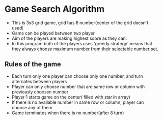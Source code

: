 # Game Search Algorithm

- This is 3x3 grid game, grid has 8 number(center of the grid doesn't used) 
- Game can be played between two player 
- Aim of the players are making highest score as they can.
- In this program both of the players uses 'greedy strategy' means that they always choose maximum number from their selectable number set. 

## Rules of the game
* Each turn only one player can choose only one number, and turn alternates between players 
* Player can only choose number that are same row or column with previously choosen number
* Player 1 starts game on the center( filled with star in array)
* If there is no available number in same row or column, player can choose any of them 
* Game terminates when there is no number(after 8 turn)
    
